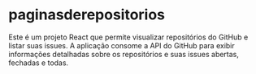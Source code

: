 # paginasderepositorios
Este é um projeto React que permite visualizar repositórios do GitHub e listar suas issues. A aplicação consome a API do GitHub para exibir informações detalhadas sobre os repositórios e suas issues abertas, fechadas e todas.
